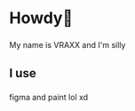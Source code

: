 <h1 align="left">Howdy👋</h1>

###

<p align="left">My name is VRAXX and I'm silly</p>

###

<h2 align="left">I use</h2>

###

<div align="left">
<p align="left">figma and paint lol xd</p>
</div>

###
